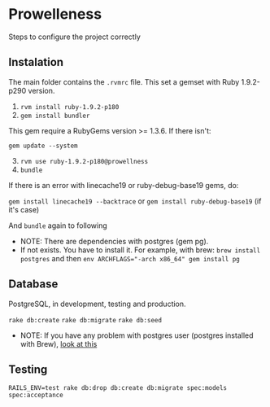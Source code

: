 Prowelleness
============

Steps to configure the project correctly

Instalation
-----------

The main folder contains the `.rvmrc` file. This set a gemset with Ruby 1.9.2-p290 version.

1. `rvm install ruby-1.9.2-p180`
2. `gem install bundler`

This gem require a RubyGems version >= 1.3.6. If there isn't:

`gem update --system`

3. `rvm use ruby-1.9.2-p180@prowellness`
4. `bundle`

If there is an error with linecache19 or ruby-debug-base19 gems, do:

`gem install linecache19 --backtrace` or `gem install ruby-debug-base19` (if it's case)

And `bundle` again to following

* NOTE: There are dependencies with postgres (gem pg).
* If not exists. You have to install it. For example, with brew: `brew install postgres` and then `env ARCHFLAGS="-arch x86_64" gem install pg`

Database
--------

PostgreSQL, in development, testing and production.

`rake db:create`
`rake db:migrate`
`rake db:seed`

* NOTE: If you have any problem with postgres user (postgres installed with Brew), [look at this](http://tumblr.com/xgs3z5o61k)

Testing
-------

`RAILS_ENV=test rake db:drop db:create db:migrate spec:models spec:acceptance`